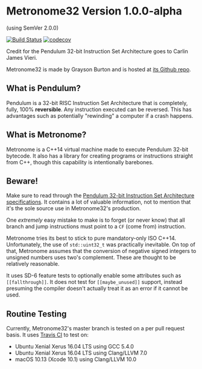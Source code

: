# Metronome32 Version 1.0.0-alpha

(using SemVer 2.0.0)

[![Build Status](https://travis-ci.com/ocornoc/metronome32.svg?branch=master)](https://travis-ci.com/ocornoc/metronome32)
[![codecov](https://codecov.io/gh/ocornoc/metronome32/branch/master/graph/badge.svg)](https://codecov.io/gh/ocornoc/metronome32)

Credit for the Pendulum 32-bit Instruction Set Architecture goes to Carlin James
Vieri.

Metronome32 is made by Grayson Burton and is hosted at
[its Github repo](https://github.com/ocornoc/metronome32).

## What is Pendulum?

Pendulum is a 32-bit RISC Instruction Set Architecture that is completely,
fully, 100% **reversible**. Any instruction executed can be reversed. This has
advantages such as potentially "rewinding" a computer if a crash happens.

## What is Metronome?

Metronome is a C++14 virtual machine made to execute Pendulum 32-bit bytecode.
It also has a library for creating programs or instructions straight from C++,
though this capability is intentionally barebones.

## Beware!

Make sure to read through the [Pendulum 32-bit Instruction Set Architecture specifications](https://dspace.mit.edu/bitstream/handle/1721.1/36039/33342527-MIT.pdf).
It contains a lot of valuable information, not to mention that it's the sole
source use in Metronome32's production.

One *extremely* easy mistake to make is to forget (or never know) that all
branch and jump instructions must point to a `CF` (come from) instruction.

Metronome tries its best to stick to pure mandatory-only ISO C++14.
Unfortunately, the use of `std::uint32_t` was practically inevitable. On top of
that, Metronome assumes that the conversion of negative signed integers to
unsigned numbers uses two's complement. These are thought to be relatively
reasonable.

It uses SD-6 feature tests to optionally enable some attributes such as
`[[fallthrough]]`. It does not test for `[[maybe_unused]]` support, instead
presuming the compiler doesn't actually treat it as an error if it cannot be
used.

## Routine Testing

Currently, Metronome32's master branch is tested on a per pull request basis.
It uses [Travis CI](https://travis-ci.com/) to test on:
 * Ubuntu Xenial Xerus 16.04 LTS using GCC 5.4.0
 * Ubuntu Xenial Xerus 16.04 LTS using Clang/LLVM 7.0
 * macOS 10.13 (Xcode 10.1) using Clang/LLVM 10.0
